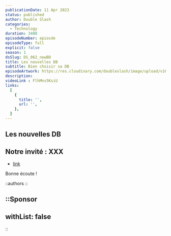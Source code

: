 ```yaml
---
publicationDate: 11 Apr 2023
status: published
author: Double Slash
categories:
  - Technology
duration: 3408
episodeNumber: epiosde
episodeType: full
explicit: false
season: 1
dsSlug: DS_062_newBD
title: Les nouvelles DB
subtitle: Bien choisir sa DB
episodeArtwork: https://res.cloudinary.com/doubleslash/image/upload/v1681120716/episode/ART_62_newDB_da5svz.png
description: 
videoLink : FlhMns5KsiU
links:
  [
    {
      title: '',
      url: '',
    },
  ]
---
```

## Les nouvelles DB

## Notre invité : XXX

- [link](http)

Bonne écoute !

::authors
::

::Sponsor
---
withList: false
---
::
